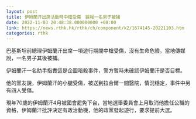 ```yaml
---
layout: post
title: 伊姆蘭汗出席活動時中槍受傷　據報一名男子被捕
date: 2022-11-03 20:48:38.000000000 +08:00
link: https://news.rthk.hk/rthk/ch/component/k2/1674145-20221103.htm
categories: rthk
---
```


巴基斯坦前總理伊姆蘭汗出席一項遊行期間中槍受傷，沒有生命危險。當地傳媒說，一名男子其後被捕。

伊姆蘭汗一名助手指責這是企圖暗殺事件，警方暫時未確認伊姆蘭汗是否目標。

他的黨友說，伊姆蘭汗的小腿受傷，被送到拉合爾一間醫院，情況穩定，事件中另有四人受傷。

現年70歲的伊姆蘭汗4月被國會罷免下台，當地選舉委員會上月取消他擔任公職的資格，伊姆蘭汗批評決定有政治動機，他的政黨發起遊行，要求提前大選。
